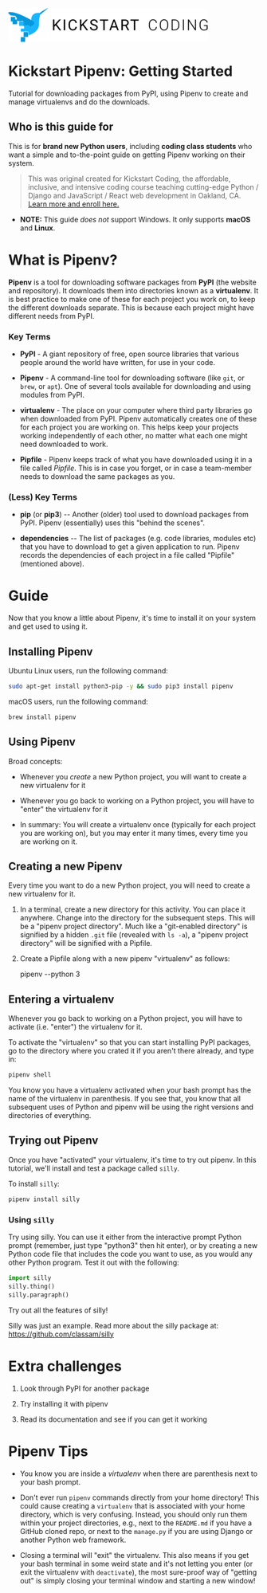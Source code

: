 ![Kickstart Coding Logo](./logo.png)

# Kickstart Pipenv: Getting Started

Tutorial for downloading packages from PyPI, using Pipenv to create and manage
virtualenvs and do the downloads.

## Who is this guide for

This is for **brand new Python users**, including **coding class students**
who want a simple and to-the-point guide on getting Pipenv working on their
system.

> This was original created for Kickstart Coding, the affordable,
> inclusive, and intensive coding course teaching cutting-edge Python /
> Django and JavaScript / React web development in Oakland, CA.
> [Learn more and enroll here.](http://kickstartcoding.com/?utm_source=github&utm_campaign=cheatsheets)

* **NOTE:** This guide *does not* support Windows. It only supports
  **macOS** and **Linux**.

# What is Pipenv?


**Pipenv** is a tool for downloading software packages from **PyPI** (the
website and repository). It downloads them into directories known as a
**virtualenv**. It is best practice to make one of these for each project you
work on, to keep the different downloads separate. This is because each project
might have different needs from PyPI.

### Key Terms

* **PyPI** - A giant repository of free, open source libraries that various
  people around the world have written, for use in your code.

* **Pipenv** - A command-line tool for downloading software (like `git`, or
  `brew`, or `apt`). One of several tools available for downloading and using
  modules from PyPI.

* **virtualenv** - The place on your computer where third party libraries go
  when downloaded from PyPI. Pipenv automatically creates one of these for each
  project you are working on. This helps keep your projects working
  independently of each other, no matter what each one might need downloaded to
  work.

* **Pipfile** - Pipenv keeps track of what you have downloaded using it in a
  file called *Pipfile*. This is in case you forget, or in case a team-member
  needs to download the same packages as you.

### (Less) Key Terms

* **pip** (or **pip3**) -- Another (older) tool used to download packages from
  PyPI. Pipenv (essentially) uses this "behind the scenes".

* **dependencies** -- The list of packages (e.g. code libraries, modules etc)
  that you have to download to get a given application to run. Pipenv records
  the dependencies of each project in a file called "Pipfile" (mentioned
  above).

# Guide

Now that you know a little about Pipenv, it's time to install it on your system
and get used to using it.

## Installing Pipenv

Ubuntu Linux users, run the following command:

```bash
sudo apt-get install python3-pip -y && sudo pip3 install pipenv
```

macOS users, run the following command:

```bash
brew install pipenv
```

## Using Pipenv

Broad concepts:

* Whenever you *create* a new Python project, you will want to create a new
  virtualenv for it

* Whenever you go back to working on a Python project, you will have to "enter"
  the virtualenv for it

* In summary: You will create a virtualenv once (typically for each project you
  are working on), but you may enter it many times, every time you are working
  on it.

## Creating a new Pipenv

Every time you want to do a new Python project, you will need to create a new
virtualenv for it.

1. In a terminal, create a new directory for this activity. You can
place it anywhere. Change into the directory for the subsequent steps.
This will be a "pipenv project directory". Much like a "git-enabled directory"
is signified by a hidden `.git` file (revealed with `ls -a`), a "pipenv project
directory" will be signified with a Pipfile.


2. Create a Pipfile along with a new pipenv "virtualenv" as follows:

    pipenv --python 3

## Entering a virtualenv

Whenever you go back to working on a Python project, you will have to activate
(i.e. "enter") the virtualenv for it.

To activate the "virtualenv" so that you can start installing PyPI packages, go
to the directory where you crated it if you aren't there already, and type in:

```bash
pipenv shell
```

You know you have a virtualenv activated when your bash prompt has the name of
the virtualenv in parenthesis. If you see that, you know that all subsequent
uses of Python and pipenv will be using the right versions and directories of
everything.



## Trying out Pipenv

Once you have "activated" your virtualenv, it's time to try out pipenv. In this
tutorial, we'll install and test a package called `silly`.

To install `silly`:

```bash
pipenv install silly
```

### Using `silly`

Try using silly. You can use it either from the interactive prompt
Python prompt (remember, just type "python3" then hit enter), or by creating a
new Python code file that includes the code you want to use, as you would any
other Python program. Test it out with the following:

```python
import silly
silly.thing()
silly.paragraph()
```

Try out all the features of silly!


Silly was just an example. Read more about the silly package at:
https://github.com/classam/silly


# Extra challenges

1. Look through PyPI for another package

2. Try installing it with pipenv

3. Read its documentation and see if you can get it working

# Pipenv Tips

* You know you are inside a *virtualenv* when there are parenthesis next to
  your bash prompt.

* Don't ever run `pipenv` commands directly from your home directory! This
  could cause creating a `virtualenv` that is associated with your home
  directory, which is very confusing. Instead, you should only run them within
  your project directories, e.g., next to the `README.md` if you have a GitHub
  cloned repo, or next to the `manage.py` if you are using Django or another
  Python web framework.

* Closing a terminal will "exit" the virtualenv. This also means if you get
  your bash terminal in some weird state and it's not letting you enter (or
  exit the  virtualenv with `deactivate`), the most sure-proof way of "getting
  out" is simply closing your terminal window and starting a new window!
